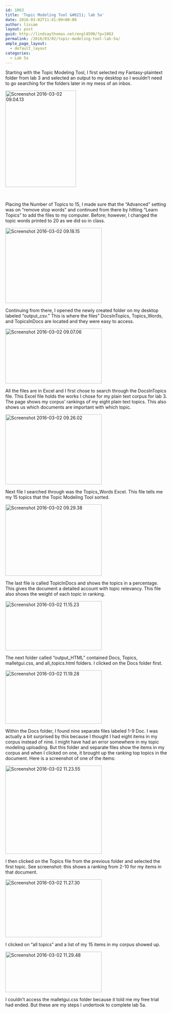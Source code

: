 ```yaml
---
id: 1063
title: 'Topic Modeling Tool &#8211; lab 5a'
date: 2016-03-02T11:41:09+00:00
author: lissam
layout: post
guid: http://lindsaythomas.net/engl4590/?p=1063
permalink: /2016/03/02/topic-modeling-tool-lab-5a/
ample_page_layout:
  - default_layout
categories:
  - Lab 5a
---
```

Starting with the Topic Modeling Tool, I first selected my Fantasy-plaintext folder from lab 3 and selected an output to my desktop so I wouldn’t need to go searching for the folders later in my mess of an inbox.

<a href="http://lindsaythomas.net/engl4590/wp-content/uploads/sites/10/2016/03/Screenshot-2016-03-02-09.04.13.png" rel="attachment wp-att-1064"><img class="alignnone size-medium wp-image-1064" src="http://lindsaythomas.net/engl4590/wp-content/uploads/sites/10/2016/03/Screenshot-2016-03-02-09.04.13-220x300.png" alt="Screenshot 2016-03-02 09.04.13" width="220" height="300" srcset="http://lindsaythomas.net/engl4590/wp-content/uploads/sites/10/2016/03/Screenshot-2016-03-02-09.04.13-220x300.png 220w, http://lindsaythomas.net/engl4590/wp-content/uploads/sites/10/2016/03/Screenshot-2016-03-02-09.04.13.png 426w" sizes="(max-width: 220px) 100vw, 220px" /></a>

&nbsp;

Placing the Number of Topics to 15, I made sure that the “Advanced” setting was on “remove stop words” and continued from there by hitting “Learn Topics” to add the files to my computer. Before; however, I changed the topic words printed to 20 as we did so in class.

<a href="http://lindsaythomas.net/engl4590/wp-content/uploads/sites/10/2016/03/Screenshot-2016-03-02-09.18.15.png" rel="attachment wp-att-1065"><img class="alignnone size-medium wp-image-1065" src="http://lindsaythomas.net/engl4590/wp-content/uploads/sites/10/2016/03/Screenshot-2016-03-02-09.18.15-300x234.png" alt="Screenshot 2016-03-02 09.18.15" width="300" height="234" srcset="http://lindsaythomas.net/engl4590/wp-content/uploads/sites/10/2016/03/Screenshot-2016-03-02-09.18.15-300x234.png 300w, http://lindsaythomas.net/engl4590/wp-content/uploads/sites/10/2016/03/Screenshot-2016-03-02-09.18.15.png 360w" sizes="(max-width: 300px) 100vw, 300px" /></a>

Continuing from there, I opened the newly created folder on my desktop labeled “output\_csv.” This is where the files” DocsInTopics, Topics\_Words, and TopicsInDocs are located and they were easy to access.

<a href="http://lindsaythomas.net/engl4590/wp-content/uploads/sites/10/2016/03/Screenshot-2016-03-02-09.07.06.png" rel="attachment wp-att-1066"><img class="alignnone size-medium wp-image-1066" src="http://lindsaythomas.net/engl4590/wp-content/uploads/sites/10/2016/03/Screenshot-2016-03-02-09.07.06-300x171.png" alt="Screenshot 2016-03-02 09.07.06" width="300" height="171" srcset="http://lindsaythomas.net/engl4590/wp-content/uploads/sites/10/2016/03/Screenshot-2016-03-02-09.07.06-300x171.png 300w, http://lindsaythomas.net/engl4590/wp-content/uploads/sites/10/2016/03/Screenshot-2016-03-02-09.07.06-768x439.png 768w, http://lindsaythomas.net/engl4590/wp-content/uploads/sites/10/2016/03/Screenshot-2016-03-02-09.07.06.png 770w" sizes="(max-width: 300px) 100vw, 300px" /></a>

All the files are in Excel and I first chose to search through the DocsInTopics file. This Excel file holds the works I chose for my plain text corpus for lab 3. The page shows my corpus’ rankings of my eight plain text topics. This also shows us which documents are important with which topic.

<a href="http://lindsaythomas.net/engl4590/wp-content/uploads/sites/10/2016/03/Screenshot-2016-03-02-09.26.02.png" rel="attachment wp-att-1067"><img class="alignnone size-medium wp-image-1067" src="http://lindsaythomas.net/engl4590/wp-content/uploads/sites/10/2016/03/Screenshot-2016-03-02-09.26.02-300x218.png" alt="Screenshot 2016-03-02 09.26.02" width="300" height="218" srcset="http://lindsaythomas.net/engl4590/wp-content/uploads/sites/10/2016/03/Screenshot-2016-03-02-09.26.02-300x218.png 300w, http://lindsaythomas.net/engl4590/wp-content/uploads/sites/10/2016/03/Screenshot-2016-03-02-09.26.02-768x558.png 768w, http://lindsaythomas.net/engl4590/wp-content/uploads/sites/10/2016/03/Screenshot-2016-03-02-09.26.02.png 967w" sizes="(max-width: 300px) 100vw, 300px" /></a>

Next file I searched through was the Topics_Words Excel. This file tells me my 15 topics that the Topic Modeling Tool sorted.

<a href="http://lindsaythomas.net/engl4590/wp-content/uploads/sites/10/2016/03/Screenshot-2016-03-02-09.29.38.png" rel="attachment wp-att-1068"><img class="alignnone size-medium wp-image-1068" src="http://lindsaythomas.net/engl4590/wp-content/uploads/sites/10/2016/03/Screenshot-2016-03-02-09.29.38-300x222.png" alt="Screenshot 2016-03-02 09.29.38" width="300" height="222" srcset="http://lindsaythomas.net/engl4590/wp-content/uploads/sites/10/2016/03/Screenshot-2016-03-02-09.29.38-300x222.png 300w, http://lindsaythomas.net/engl4590/wp-content/uploads/sites/10/2016/03/Screenshot-2016-03-02-09.29.38-768x569.png 768w, http://lindsaythomas.net/engl4590/wp-content/uploads/sites/10/2016/03/Screenshot-2016-03-02-09.29.38.png 918w" sizes="(max-width: 300px) 100vw, 300px" /></a>

The last file is called TopicInDocs and shows the topics in a percentage. This gives the document a detailed account with topic relevancy. This file also shows the weight of each topic in ranking.

<a href="http://lindsaythomas.net/engl4590/wp-content/uploads/sites/10/2016/03/Screenshot-2016-03-02-11.15.23.png" rel="attachment wp-att-1069"><img class="alignnone size-medium wp-image-1069" src="http://lindsaythomas.net/engl4590/wp-content/uploads/sites/10/2016/03/Screenshot-2016-03-02-11.15.23-300x153.png" alt="Screenshot 2016-03-02 11.15.23" width="300" height="153" srcset="http://lindsaythomas.net/engl4590/wp-content/uploads/sites/10/2016/03/Screenshot-2016-03-02-11.15.23-300x153.png 300w, http://lindsaythomas.net/engl4590/wp-content/uploads/sites/10/2016/03/Screenshot-2016-03-02-11.15.23-768x391.png 768w, http://lindsaythomas.net/engl4590/wp-content/uploads/sites/10/2016/03/Screenshot-2016-03-02-11.15.23-1024x521.png 1024w, http://lindsaythomas.net/engl4590/wp-content/uploads/sites/10/2016/03/Screenshot-2016-03-02-11.15.23.png 1107w" sizes="(max-width: 300px) 100vw, 300px" /></a>

The next folder called “output\_HTML” contained Docs, Topics, malletgui.css, and all\_topics.html folders. I clicked on the Docs folder first.

<a href="http://lindsaythomas.net/engl4590/wp-content/uploads/sites/10/2016/03/Screenshot-2016-03-02-11.19.28.png" rel="attachment wp-att-1070"><img class="alignnone size-medium wp-image-1070" src="http://lindsaythomas.net/engl4590/wp-content/uploads/sites/10/2016/03/Screenshot-2016-03-02-11.19.28-300x166.png" alt="Screenshot 2016-03-02 11.19.28" width="300" height="166" srcset="http://lindsaythomas.net/engl4590/wp-content/uploads/sites/10/2016/03/Screenshot-2016-03-02-11.19.28-300x166.png 300w, http://lindsaythomas.net/engl4590/wp-content/uploads/sites/10/2016/03/Screenshot-2016-03-02-11.19.28.png 750w" sizes="(max-width: 300px) 100vw, 300px" /></a>

Within the Docs folder, I found nine separate files labeled 1-9 Doc. I was actually a bit surprised by this because I thought I had eight items in my corpus instead of nine. I might have had an error somewhere in my topic modeling uploading. But this folder and separate files show the items in my corpus and when I clicked on one, it brought up the ranking top topics in the document. Here is a screenshot of one of the items:

<a href="http://lindsaythomas.net/engl4590/wp-content/uploads/sites/10/2016/03/Screenshot-2016-03-02-11.23.55.png" rel="attachment wp-att-1071"><img class="alignnone size-medium wp-image-1071" src="http://lindsaythomas.net/engl4590/wp-content/uploads/sites/10/2016/03/Screenshot-2016-03-02-11.23.55-300x275.png" alt="Screenshot 2016-03-02 11.23.55" width="300" height="275" srcset="http://lindsaythomas.net/engl4590/wp-content/uploads/sites/10/2016/03/Screenshot-2016-03-02-11.23.55-300x275.png 300w, http://lindsaythomas.net/engl4590/wp-content/uploads/sites/10/2016/03/Screenshot-2016-03-02-11.23.55.png 609w" sizes="(max-width: 300px) 100vw, 300px" /></a>

I then clicked on the Topics file from the previous folder and selected the first topic. See screenshot: this shows a ranking from 2-10 for my items in that document.

<a href="http://lindsaythomas.net/engl4590/wp-content/uploads/sites/10/2016/03/Screenshot-2016-03-02-11.27.30.png" rel="attachment wp-att-1072"><img class="alignnone size-medium wp-image-1072" src="http://lindsaythomas.net/engl4590/wp-content/uploads/sites/10/2016/03/Screenshot-2016-03-02-11.27.30-300x180.png" alt="Screenshot 2016-03-02 11.27.30" width="300" height="180" srcset="http://lindsaythomas.net/engl4590/wp-content/uploads/sites/10/2016/03/Screenshot-2016-03-02-11.27.30-300x180.png 300w, http://lindsaythomas.net/engl4590/wp-content/uploads/sites/10/2016/03/Screenshot-2016-03-02-11.27.30.png 598w" sizes="(max-width: 300px) 100vw, 300px" /></a>

I clicked on “all topics” and a list of my 15 items in my corpus showed up.

<a href="http://lindsaythomas.net/engl4590/wp-content/uploads/sites/10/2016/03/Screenshot-2016-03-02-11.29.48.png" rel="attachment wp-att-1073"><img class="alignnone size-medium wp-image-1073" src="http://lindsaythomas.net/engl4590/wp-content/uploads/sites/10/2016/03/Screenshot-2016-03-02-11.29.48-300x126.png" alt="Screenshot 2016-03-02 11.29.48" width="300" height="126" srcset="http://lindsaythomas.net/engl4590/wp-content/uploads/sites/10/2016/03/Screenshot-2016-03-02-11.29.48-300x126.png 300w, http://lindsaythomas.net/engl4590/wp-content/uploads/sites/10/2016/03/Screenshot-2016-03-02-11.29.48-768x321.png 768w, http://lindsaythomas.net/engl4590/wp-content/uploads/sites/10/2016/03/Screenshot-2016-03-02-11.29.48-1024x429.png 1024w, http://lindsaythomas.net/engl4590/wp-content/uploads/sites/10/2016/03/Screenshot-2016-03-02-11.29.48-710x300.png 710w, http://lindsaythomas.net/engl4590/wp-content/uploads/sites/10/2016/03/Screenshot-2016-03-02-11.29.48.png 1116w" sizes="(max-width: 300px) 100vw, 300px" /></a>

I couldn’t access the malletgui.css folder because it told me my free trial had ended. But these are my steps I undertook to complete lab 5a.